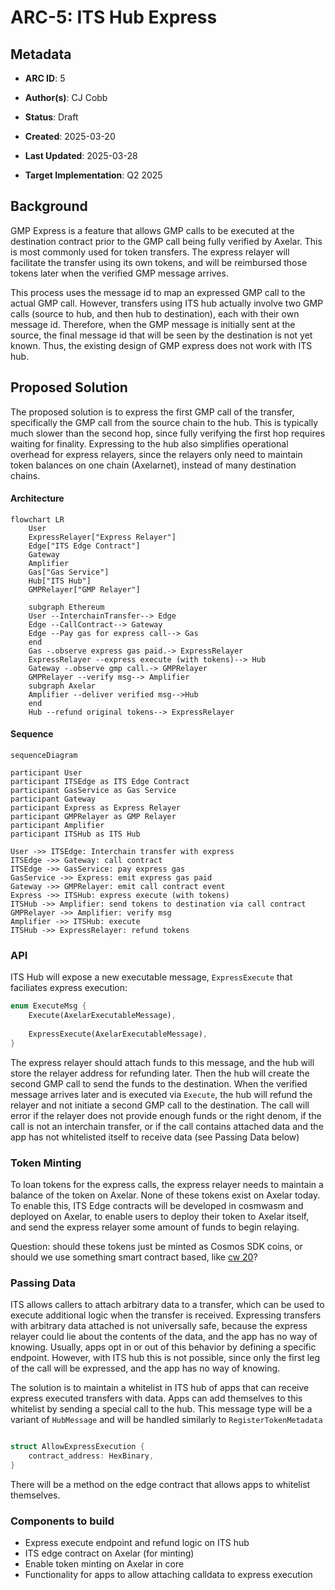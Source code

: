 
# ARC-5: ITS Hub Express
## Metadata

  

-  **ARC ID**: 5

-  **Author(s)**: CJ Cobb

-  **Status**: Draft

-  **Created**: 2025-03-20

-  **Last Updated**: 2025-03-28

-  **Target Implementation**: Q2 2025


## Background

GMP Express is a feature that allows GMP calls to be executed at the destination contract prior to the GMP call
being fully verified by Axelar. This is most commonly used for token transfers. The express relayer will facilitate
the transfer using its own tokens, and will be reimbursed those tokens later when the verified GMP message arrives.

This process uses the message id to map an expressed GMP call to the actual GMP call. However, transfers using ITS
hub actually involve two GMP calls (source to hub, and then hub to destination), each with their own message id.
Therefore, when the GMP message is initially sent at the source, the final message id that will be seen by the
destination is not yet known. Thus, the existing design of GMP express does not work with ITS hub.

## Proposed Solution

The proposed solution is to express the first GMP call of the transfer, specifically the GMP call from the source
chain to the hub. This is typically much slower than the second hop, since fully verifying the first hop requires
waiting for finality. Expressing to the hub also simplifies operational overhead for express relayers, since the
relayers only need to maintain token balances on one chain (Axelarnet), instead of many destination chains.

#### Architecture

```mermaid
flowchart LR
    User
    ExpressRelayer["Express Relayer"]
    Edge["ITS Edge Contract"]
    Gateway
    Amplifier 
    Gas["Gas Service"]
    Hub["ITS Hub"]
    GMPRelayer["GMP Relayer"]

    subgraph Ethereum
    User --InterchainTransfer--> Edge
    Edge --CallContract--> Gateway
    Edge --Pay gas for express call--> Gas
    end
    Gas -.observe express gas paid.-> ExpressRelayer
    ExpressRelayer --express execute (with tokens)--> Hub
    Gateway -.observe gmp call.-> GMPRelayer
    GMPRelayer --verify msg--> Amplifier
    subgraph Axelar
    Amplifier --deliver verified msg-->Hub
    end
    Hub --refund original tokens--> ExpressRelayer
```

#### Sequence
```mermaid
sequenceDiagram

participant User
participant ITSEdge as ITS Edge Contract
participant GasService as Gas Service
participant Gateway
participant Express as Express Relayer
participant GMPRelayer as GMP Relayer
participant Amplifier
participant ITSHub as ITS Hub

User ->> ITSEdge: Interchain transfer with express
ITSEdge ->> Gateway: call contract
ITSEdge ->> GasService: pay express gas
GasService ->> Express: emit express gas paid
Gateway ->> GMPRelayer: emit call contract event
Express ->> ITSHub: express execute (with tokens)
ITSHub ->> Amplifier: send tokens to destination via call contract
GMPRelayer ->> Amplifier: verify msg
Amplifier ->> ITSHub: execute
ITSHub ->> ExpressRelayer: refund tokens
```

### API
ITS Hub will expose a new executable message, `ExpressExecute` that faciliates express execution:
```rust
enum ExecuteMsg {
    Execute(AxelarExecutableMessage),
    
    ExpressExecute(AxelarExecutableMessage),
}
```
The express relayer should attach funds to this message, and the hub will store the relayer address for refunding later. Then the hub will create the second GMP call to send the funds to the destination.
When the verified message arrives later and is executed via `Execute`, the hub will refund the relayer and not initiate a second GMP call to the destination.
The call will error if the relayer does not provide enough funds or the right denom, if the call is not an interchain transfer, or if the call contains attached data and the app has not whitelisted itself to receive data (see Passing Data below)

### Token Minting
To loan tokens for the express calls, the express relayer needs to maintain a balance of the token on Axelar. None of these tokens exist on Axelar today. To enable this, ITS Edge contracts will be developed in cosmwasm and deployed on Axelar, to enable users to deploy their token to Axelar itself, and send the express relayer some amount
of funds to begin relaying.

Question: should these tokens just be minted as Cosmos SDK coins, or should we use something smart contract based, like [cw 20](https://github.com/CosmWasm/cw-plus/blob/main/packages/cw20/README.md)? 

### Passing Data
ITS allows callers to attach arbitrary data to a transfer, which can be used to execute additional logic when the transfer is received. Expressing transfers with arbitrary data attached is not universally safe, because the express
relayer could lie about the contents of the data, and the app has no way of knowing. Usually, apps opt in or out of
this behavior by defining a specific endpoint. However, with ITS hub this is not possible, since only the first leg
of the call will be expressed, and the app has no way of knowing.

The solution is to maintain a whitelist in ITS hub of apps that can receive express executed transfers with data.
Apps can add themselves to this whitelist by sending a special call to the hub. This message type will be a variant
of `HubMessage` and will be handled similarly to `RegisterTokenMetadata`

```rust

struct AllowExpressExecution {
    contract_address: HexBinary,
}
```

There will be a method on the edge contract that allows apps to whitelist themselves.

### Components to build

* Express execute endpoint and refund logic on ITS hub
* ITS edge contract on Axelar (for minting)
* Enable token minting on Axelar in core
* Functionality for apps to allow attaching calldata to express execution